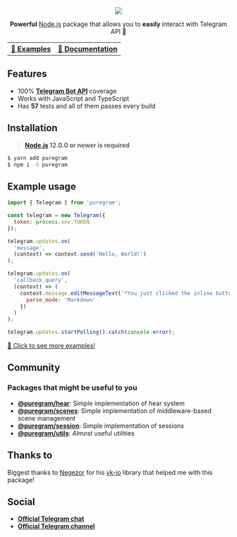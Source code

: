 <p align='center'>
  <img src='https://github.com/nitreojs/puregram/blob/master/docs/logo.png' />
</p>

<p align='center'>
  <b>Powerful</b>
  <a href='nodejs.org'>Node.js</a>
  package that allows you to
  <b>easily</b>
  interact with
  <a src='https://core.telegram.org/bots/api'>Telegram API</a>
  🚀
</p>

<table align='center'>
  <tr>
    <th>
      <a href='https://github.com/nitreojs/puregram/tree/master/docs/examples'>
        🤖 Examples
      </a>
    </th>
    <th>
      <a href='https://github.com/nitreojs/puregram/tree/master/docs'>
        📖 Documentation
      </a>
    </th>
  </tr>
</table>

## Features

* 100% [**Telegram Bot API**](https://core.telegram.org/bots/api) coverage
* Works with JavaScript and TypeScript
* Has **57** tests and all of them passes every build

## Installation
> **[Node.js](https://nodejs.org/) 12.0.0 or newer is required**

```sh
$ yarn add puregram
$ npm i -S puregram
```

## Example usage

```js
import { Telegram } from 'puregram';

const telegram = new Telegram({
  token: process.env.TOKEN
});

telegram.updates.on(
  'message',
  (context) => context.send('Hello, World!')
);

telegram.updates.on(
  'callback_query',
  (context) => (
    context.message.editMessageText('*You just clicked the inline button!*', {
      parse_mode: 'Markdown'
    })
  )
);

telegram.updates.startPolling().catch(console.error);
```

[🤖 Click to see more examples!](https://github.com/nitreojs/puregram/tree/master/docs/examples)

## Community

### Packages that might be useful to you

- [**@puregram/hear**](https://github.com/nitreojs/puregram/tree/master/packages/hear): Simple implementation of hear system
- [**@puregram/scenes**](https://github.com/nitreojs/puregram/tree/master/packages/scenes): Simple implementation of middleware-based scene management
- [**@puregram/session**](https://github.com/nitreojs/puregram/tree/master/packages/session): Simple implementation of sessions
- [**@puregram/utils**](https://github.com/nitreojs/puregram/tree/master/packages/utils): _Almost_ useful utilities

## Thanks to
Biggest thanks to [Negezor](https://github.com/negezor) for his [vk-io](https://github.com/negezor/vk-io) library that helped me with this package!

## Social

- [**Official Telegram chat**](https://t.me/puregram_chat)
- [**Official Telegram channel**](https://t.me/puregram_channel)

